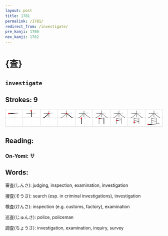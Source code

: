 ```yaml
---
layout: post
title: 1781
permalink: /1781/
redirect_from: /investigate/
pre_kanji: 1780
nex_kanji: 1782
---
```


# {査}

## `investigate`

## Strokes: 9

<div class="stroke"><img src="../images/E69FBB.png" /></div>

## Reading:

### On-Yomi: サ

## Words:

審査(しんさ): judging, inspection, examination, investigation

捜査(そうさ): search (esp. in criminal investigations), investigation

検査(けんさ): inspection (e.g. customs, factory), examination

巡査(じゅんさ): police, policeman

調査(ちょうさ): investigation, examination, inquiry, survey
